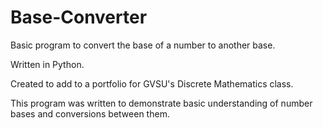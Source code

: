 # Base-Converter
Basic program to convert the base of a number to another base.

Written in Python.

Created to add to a portfolio for GVSU's Discrete Mathematics class.

This program was written to demonstrate basic understanding of number bases and conversions between them.
